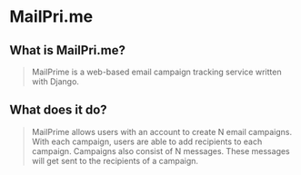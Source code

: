 MailPri.me
==========

What is MailPri.me?
-------------------
> MailPrime is a web-based email campaign tracking service written with Django.

What does it do?
----------------
> MailPrime allows users with an account to create N email campaigns. With each
> campaign, users are able to add recipients to each campaign. Campaigns also
> consist of N messages. These messages will get sent to the recipients of a
> campaign.
